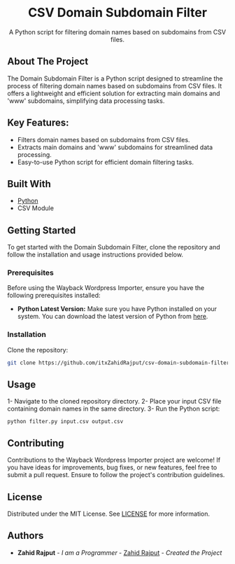 <br/>
  <h1 align="center">CSV Domain Subdomain Filter</h1>

  <p align="center">
    A Python script for filtering domain names based on subdomains from CSV files.
  </p>

## About The Project

The Domain Subdomain Filter is a Python script designed to streamline the process of filtering domain names based on subdomains from CSV files. It offers a lightweight and efficient solution for extracting main domains and 'www' subdomains, simplifying data processing tasks.

## Key Features: ##
* Filters domain names based on subdomains from CSV files.
* Extracts main domains and 'www' subdomains for streamlined data processing.
* Easy-to-use Python script for efficient domain filtering tasks.

## Built With
* [Python](https://python.org/download)
* CSV Module

## Getting Started

To get started with the Domain Subdomain Filter, clone the repository and follow the installation and usage instructions provided below.

### Prerequisites

Before using the Wayback Wordpress Importer, ensure you have the following prerequisites installed:

* **Python Latest Version:** Make sure you have Python installed on your system. You can download the latest version of Python from [here](https://www.python.org/downloads/).

### Installation

Clone the repository:

  ```sh
  git clone https://github.com/itxZahidRajput/csv-domain-subdomain-filter.git
  ```

## Usage

1- Navigate to the cloned repository directory.
2- Place your input CSV file containing domain names in the same directory.
3- Run the Python script:
```
python filter.py input.csv output.csv
```

## Contributing

Contributions to the Wayback Wordpress Importer project are welcome! If you have ideas for improvements, bug fixes, or new features, feel free to submit a pull request. Ensure to follow the project's contribution guidelines.


## License

Distributed under the MIT License. See [LICENSE](https://github.com/itxZahidRajput/wayback-wordpress-importer/blob/main/LICENSE) for more information.

## Authors

* **Zahid Rajput** - *I am a Programmer* - [Zahid Rajput](https://github.com/itxZahidRajput) - *Created the Project*

